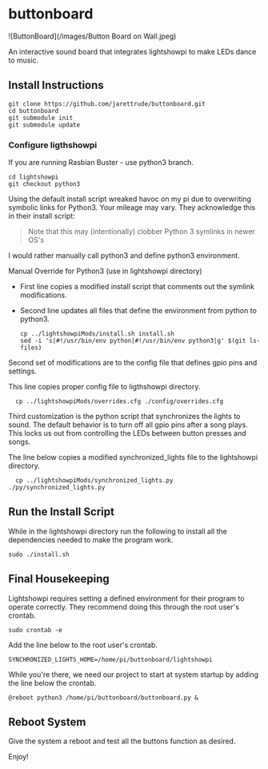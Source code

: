 # buttonboard

![ButtonBoard](/images/Button Board on Wall.jpeg)

An interactive sound board that integrates lightshowpi to make LEDs dance to music.

## Install Instructions

```
git clone https://github.com/jarettrude/buttonboard.git
cd buttonboard
git submodule init
git submodule update
```

### Configure ligthshowpi

If you are running Rasbian Buster - use python3 branch.

```
cd lightshowpi
git checkout python3
```

Using the default install script wreaked havoc on my pi due to overwriting symbolic links for Python3\. Your mileage may vary. They acknowledge this in their install script:

> Note that this may (intentionally) clobber Python 3 symlinks in newer OS's

I would rather manually call python3 and define python3 environment.

Manual Override for Python3 (use in lightshowpi directory)

- First line copies a modified install script that comments out the symlink modifications.
- Second line updates all files that define the environment from python to python3.

  ```
  cp ../lightshowpiMods/install.sh install.sh
  sed -i 's|#!/usr/bin/env python|#!/usr/bin/env python3|g' $(git ls-files)
  ```

Second set of modifications are to the config file that defines gpio pins and settings.

This line copies proper config file to ligthshowpi directory.

```
  cp ../lightshowpiMods/overrides.cfg ./config/overrides.cfg
```

Third customization is the python script that synchronizes the lights to sound. The default behavior is to turn off all gpio pins after a song plays. This locks us out from controlling the LEDs between button presses and songs.

The line below copies a modified synchronized_lights file to the lightshowpi directory.

```
  cp ../lightshowpiMods/synchronized_lights.py ./py/synchronized_lights.py
```
## Run the Install Script

While in the lightshowpi directory run the following to install all the dependencies needed to make the program work.
```
sudo ./install.sh
```
## Final Housekeeping

Lightshowpi requires setting a defined environment for their program to operate correctly. They recommend doing this through the root user's crontab.

```
sudo crontab -e
```

Add the line below to the root user's crontab.

```
SYNCHRONIZED_LIGHTS_HOME=/home/pi/buttonboard/lightshowpi
```

While you're there, we need our project to start at system startup by adding the line below the crontab.

```
@reboot python3 /home/pi/buttonboard/buttonboard.py &
```
## Reboot System

Give the system a reboot and test all the buttons function as desired.

Enjoy!
